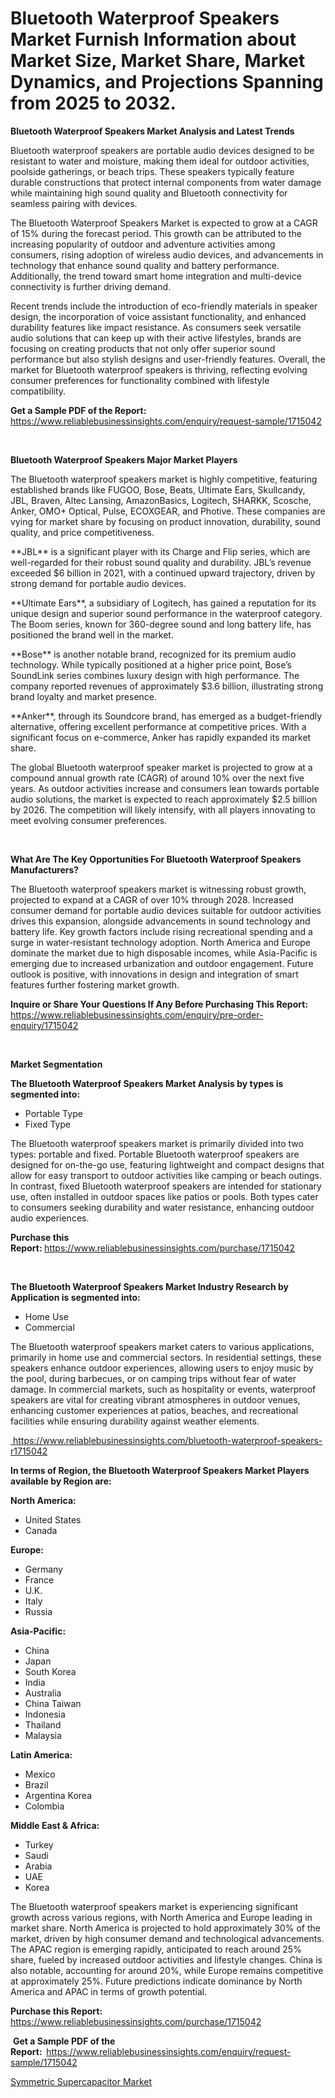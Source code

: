 <p><h1>Bluetooth Waterproof Speakers Market Furnish Information about Market Size, Market Share, Market Dynamics, and Projections Spanning from 2025 to 2032.</h1></p><p><strong>Bluetooth Waterproof Speakers Market Analysis and Latest Trends</strong></p>
<p><p>Bluetooth waterproof speakers are portable audio devices designed to be resistant to water and moisture, making them ideal for outdoor activities, poolside gatherings, or beach trips. These speakers typically feature durable constructions that protect internal components from water damage while maintaining high sound quality and Bluetooth connectivity for seamless pairing with devices.</p><p>The Bluetooth Waterproof Speakers Market is expected to grow at a CAGR of 15% during the forecast period. This growth can be attributed to the increasing popularity of outdoor and adventure activities among consumers, rising adoption of wireless audio devices, and advancements in technology that enhance sound quality and battery performance. Additionally, the trend toward smart home integration and multi-device connectivity is further driving demand.</p><p>Recent trends include the introduction of eco-friendly materials in speaker design, the incorporation of voice assistant functionality, and enhanced durability features like impact resistance. As consumers seek versatile audio solutions that can keep up with their active lifestyles, brands are focusing on creating products that not only offer superior sound performance but also stylish designs and user-friendly features. Overall, the market for Bluetooth waterproof speakers is thriving, reflecting evolving consumer preferences for functionality combined with lifestyle compatibility.</p></p>
<p><strong>Get a Sample PDF of the Report:&nbsp;</strong> <a href="https://www.reliablebusinessinsights.com/enquiry/request-sample/1715042?utm_campaign=2752&utm_medium=2&utm_source=Github&utm_content=ia&utm_term=06042025&utm_id=bluetooth-waterproof-speakers">https://www.reliablebusinessinsights.com/enquiry/request-sample/1715042</a></p>
<p>&nbsp;</p>
<p><strong>Bluetooth Waterproof Speakers Major Market Players</strong></p>
<p><p>The Bluetooth waterproof speakers market is highly competitive, featuring established brands like FUGOO, Bose, Beats, Ultimate Ears, Skullcandy, JBL, Braven, Altec Lansing, AmazonBasics, Logitech, SHARKK, Scosche, Anker, OMO+ Optical, Pulse, ECOXGEAR, and Photive. These companies are vying for market share by focusing on product innovation, durability, sound quality, and price competitiveness.</p><p>**JBL** is a significant player with its Charge and Flip series, which are well-regarded for their robust sound quality and durability. JBL’s revenue exceeded $6 billion in 2021, with a continued upward trajectory, driven by strong demand for portable audio devices.</p><p>**Ultimate Ears**, a subsidiary of Logitech, has gained a reputation for its unique design and superior sound performance in the waterproof category. The Boom series, known for 360-degree sound and long battery life, has positioned the brand well in the market.</p><p>**Bose** is another notable brand, recognized for its premium audio technology. While typically positioned at a higher price point, Bose’s SoundLink series combines luxury design with high performance. The company reported revenues of approximately $3.6 billion, illustrating strong brand loyalty and market presence.</p><p>**Anker**, through its Soundcore brand, has emerged as a budget-friendly alternative, offering excellent performance at competitive prices. With a significant focus on e-commerce, Anker has rapidly expanded its market share.</p><p>The global Bluetooth waterproof speaker market is projected to grow at a compound annual growth rate (CAGR) of around 10% over the next five years. As outdoor activities increase and consumers lean towards portable audio solutions, the market is expected to reach approximately $2.5 billion by 2026. The competition will likely intensify, with all players innovating to meet evolving consumer preferences.</p></p>
<p>&nbsp;</p>
<p><strong>What Are The Key Opportunities For Bluetooth Waterproof Speakers Manufacturers?</strong></p>
<p><p>The Bluetooth waterproof speakers market is witnessing robust growth, projected to expand at a CAGR of over 10% through 2028. Increased consumer demand for portable audio devices suitable for outdoor activities drives this expansion, alongside advancements in sound technology and battery life. Key growth factors include rising recreational spending and a surge in water-resistant technology adoption. North America and Europe dominate the market due to high disposable incomes, while Asia-Pacific is emerging due to increased urbanization and outdoor engagement. Future outlook is positive, with innovations in design and integration of smart features further fostering market growth.</p></p>
<p><strong>Inquire or Share Your Questions If Any Before Purchasing This Report:</strong> <a href="https://www.reliablebusinessinsights.com/enquiry/pre-order-enquiry/1715042?utm_campaign=2752&utm_medium=2&utm_source=Github&utm_content=ia&utm_term=06042025&utm_id=bluetooth-waterproof-speakers">https://www.reliablebusinessinsights.com/enquiry/pre-order-enquiry/1715042</a></p>
<p>&nbsp;</p>
<p><strong>Market Segmentation</strong></p>
<p><strong>The Bluetooth Waterproof Speakers Market Analysis by types is segmented into:</strong></p>
<p><ul><li>Portable Type</li><li>Fixed Type</li></ul></p>
<p><p>The Bluetooth waterproof speakers market is primarily divided into two types: portable and fixed. Portable Bluetooth waterproof speakers are designed for on-the-go use, featuring lightweight and compact designs that allow for easy transport to outdoor activities like camping or beach outings. In contrast, fixed Bluetooth waterproof speakers are intended for stationary use, often installed in outdoor spaces like patios or pools. Both types cater to consumers seeking durability and water resistance, enhancing outdoor audio experiences.</p></p>
<p><strong>Purchase this Report:&nbsp;</strong><a href="https://www.reliablebusinessinsights.com/purchase/1715042?utm_campaign=2752&utm_medium=2&utm_source=Github&utm_content=ia&utm_term=06042025&utm_id=bluetooth-waterproof-speakers">https://www.reliablebusinessinsights.com/purchase/1715042</a></p>
<p>&nbsp;</p>
<p><strong>The Bluetooth Waterproof Speakers Market Industry Research by Application is segmented into:</strong></p>
<p><ul><li>Home Use</li><li>Commercial</li></ul></p>
<p><p>The Bluetooth waterproof speakers market caters to various applications, primarily in home use and commercial sectors. In residential settings, these speakers enhance outdoor experiences, allowing users to enjoy music by the pool, during barbecues, or on camping trips without fear of water damage. In commercial markets, such as hospitality or events, waterproof speakers are vital for creating vibrant atmospheres in outdoor venues, enhancing customer experiences at patios, beaches, and recreational facilities while ensuring durability against weather elements.</p></p>
<p><a href="https://www.reliablebusinessinsights.com/bluetooth-waterproof-speakers-r1715042?utm_campaign=2752&utm_medium=2&utm_source=Github&utm_content=ia&utm_term=06042025&utm_id=bluetooth-waterproof-speakers">&nbsp;https://www.reliablebusinessinsights.com/bluetooth-waterproof-speakers-r1715042</a></p>
<p><strong>In terms of Region, the Bluetooth Waterproof Speakers Market Players available by Region are:</strong></p>
<p>
    <p> <strong> North America: </strong>
        <ul>
            <li>United States</li>
            <li>Canada</li>
        </ul>
        </p> 
    <p> <strong> Europe: </strong>
        <ul>
            <li>Germany</li>
            <li>France</li>
            <li>U.K.</li>
            <li>Italy</li>
            <li>Russia</li>
        </ul>
        </p> 
    <p> <strong> Asia-Pacific: </strong>
        <ul>
            <li>China</li>
            <li>Japan</li>
            <li>South Korea</li>
            <li>India</li>
            <li>Australia</li>
            <li>China Taiwan</li>
            <li>Indonesia</li>
            <li>Thailand</li>
            <li>Malaysia</li>
        </ul>
        </p> 
    <p> <strong> Latin America: </strong>
        <ul>
            <li>Mexico</li>
            <li>Brazil</li>
            <li>Argentina Korea</li>
            <li>Colombia</li>
        </ul>
        </p> 
    <p> <strong> Middle East & Africa: </strong>
        <ul>
            <li>Turkey</li>
            <li>Saudi</li>
            <li>Arabia</li>
            <li>UAE</li>
            <li>Korea</li>
        </ul>
    </p>
    </p>
<p><p>The Bluetooth waterproof speakers market is experiencing significant growth across various regions, with North America and Europe leading in market share. North America is projected to hold approximately 30% of the market, driven by high consumer demand and technological advancements. The APAC region is emerging rapidly, anticipated to reach around 25% share, fueled by increased outdoor activities and lifestyle changes. China is also notable, accounting for around 20%, while Europe remains competitive at approximately 25%. Future predictions indicate dominance by North America and APAC in terms of growth potential.</p></p>
<p><strong>Purchase this Report: </strong><a href="https://www.reliablebusinessinsights.com/purchase/1715042?utm_campaign=2752&utm_medium=2&utm_source=Github&utm_content=ia&utm_term=06042025&utm_id=bluetooth-waterproof-speakers">https://www.reliablebusinessinsights.com/purchase/1715042</a></p>
<p>&nbsp;<strong>Get a Sample PDF of the Report:&nbsp;&nbsp;</strong><a href="https://www.reliablebusinessinsights.com/enquiry/request-sample/1715042?utm_campaign=2752&utm_medium=2&utm_source=Github&utm_content=ia&utm_term=06042025&utm_id=bluetooth-waterproof-speakers">https://www.reliablebusinessinsights.com/enquiry/request-sample/1715042</a></p>
<p><strong></strong></p>
<p><p><a href="https://github.com/zanoligarav/Market-Research-Report-List-1/blob/main/symmetric-supercapacitor-market.md?utm_campaign=2752&utm_medium=2&utm_source=Github&utm_content=ia&utm_term=06042025&utm_id=bluetooth-waterproof-speakers">Symmetric Supercapacitor Market</a></p></p>